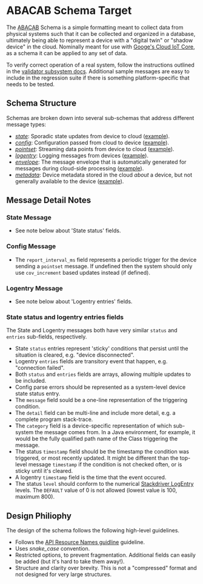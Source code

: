 # ABACAB Schema Target

The [ABACAB](https://www.youtube.com/watch?v=QbjfesCI254) Schema is a simple
formatting meant to collect data from physical systems such that it can be collected and
organized in a database, ultimately being able to represent a device with a "digital twin"
or "shadow device" in the cloud. Nominally meant for use with
[Googe's Cloud IoT Core](https://cloud.google.com/iot/docs/), as a schema it can be
applied to any set of data.

To verify correct operation of a real system, follow the instructions outlined in the
[validator subsystem docs](../../../docs/validator.md). Additional sample messages are
easy to include in the regression suite if there is something platform-specific that needs
to be tested.

## Schema Structure

Schemas are broken down into several sub-schemas that address different message types:
* [<em>state</em>](state.json):
Sporadic state updates from device to cloud ([example](state.tests/example.json)).
* [<em>config</em>](config.json):
Configuration passed from cloud to device ([example](config.tests/example.json)).
* [<em>pointset</em>](pointset.json):
Streaming data points from device to cloud ([example](pointset.tests/example.json)).
* [<em>logentry</em>](logentry.json):
Logging messages from devices ([example](logentry.tests/example.json)).
* [<em>envelope</em>](envelope.json):
The message envelope that is automatically generated for messages during cloud-side processing ([example](envelope.tests/example.json)).
* [<em>metadata</em>](metadata.json):
Device metadata stored in the cloud _about_ a device, but not generally available to the device ([example](metadata.tests/example.json)).

## Message Detail Notes

### State Message

* See note below about 'State status' fields.

### Config Message

* The `report_interval_ms` field represents a periodic trigger for the device sending a `pointset`
message. If undefined then the system should only use `cov_increment` based updates instead (if defined).

### Logentry Message

* See note below about 'Logentry entries' fields.

### State status and logentry entries fields

The State and Logentry messages both have very similar `status` and `entries` sub-fields, respectively.
* State `status` entries represent 'sticky' conditions that persist until the situation is cleared,
e.g. "device disconnected".
* Logentry `entries` fields are transitory event that happen, e.g. "connection failed".
* Both `status` and `entries` fields are arrays, allowing multiple updates to be included.
* Config parse errors should be represented as a system-level device state status entry.
* The `message` field sould be a one-line representation of the triggering condition.
* The `detail` field can be multi-line and include more detail, e.g. a complete program stack-trace.
* The `category` field is a device-specific representation of which sub-system the message comes from. In
a Java environment, for example, it would be the fully qualified path name of the Class triggering the message.
* The status `timestamp` field should be the timestamp the condition was triggered, or most recently updated. It might
be different than the top-level message `timestamp` if the condition is not checked often, or is sticky until
it's cleared.
* A logentry `timestamp` field is the time that the event occured.
* The status `level` should conform to the numerical
[Stackdriver LogEntry](https://cloud.google.com/logging/docs/reference/v2/rest/v2/LogEntry#logseverity)
levels. The `DEFAULT` value of 0 is not allowed (lowest value is 100, maximum 800).

## Design Philiophy

The design of the schema follows the following high-level guidelines.

* Follows the [API Resource Names guidline](https://cloud.google.com/apis/design/resource_names) guideline.
* Uses <em>snake_case</em> convention.
* Restricted options, to prevent fragmentation. Additional fields can easily be added
(but it's hard to take them away!).
* Structure and clarity over brevity. This is not a "compressed" format and not designed for very large structures.
